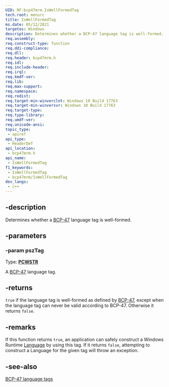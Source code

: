 ```yaml
---
UID: NF:bcp47mrm.IsWellFormedTag
tech.root: menurc
title: IsWellFormedTag
ms.date: 05/12/2021
targetos: Windows
description: Determines whether a BCP-47 language tag is well-formed.
req.assembly: 
req.construct-type: function
req.ddi-compliance: 
req.dll: 
req.header: bcp47mrm.h
req.idl: 
req.include-header: 
req.irql: 
req.kmdf-ver: 
req.lib: 
req.max-support: 
req.namespace: 
req.redist: 
req.target-min-winverclnt: Windows 10 Build 17763
req.target-min-winversvr: Windows 10 Build 17763
req.target-type: 
req.type-library: 
req.umdf-ver: 
req.unicode-ansi: 
topic_type:
 - apiref
api_type:
 - HeaderDef
api_location:
 - bcp47mrm.h
api_name:
 - IsWellFormedTag
f1_keywords:
 - IsWellFormedTag
 - bcp47mrm/IsWellFormedTag
dev_langs:
 - c++
---
```


## -description

Determines whether a [BCP-47](https://tools.ietf.org/html/bcp47) language tag is well-formed.

## -parameters

### -param pszTag

Type: **[PCWSTR](/windows/win32/winprog/windows-data-types)**

A [BCP-47](https://tools.ietf.org/html/bcp47) language tag.

## -returns

`true` if the language tag is well-formed as defined by [BCP-47](https://tools.ietf.org/html/bcp47), except when the language tag can never be valid according to BCP-47. Otherwise it returns `false`.

## -remarks

If this function returns `true`, an application can safely construct a Windows Runtime [Language](https://docs.microsoft.com/uwp/api/Windows.Globalization.Language) by using this tag. If it returns `false`, attempting to construct a Language for the given tag will throw an exception.

## -see-also

[BCP-47 language tags](https://tools.ietf.org/html/bcp47)
